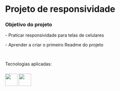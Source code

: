 <h1>Projeto de responsividade</h1>
<h3>Objetivo do projeto</h3>
<p>  - Praticar responsividade para telas de celulares</p>
<p>  - Aprender a criar o primeiro Readme do projeto</p>
<br>
<p>Tecnologias aplicadas:</p>
<h3>
  <img src="https://cdn.jsdelivr.net/gh/devicons/devicon/icons/html5/html5-original.svg"  width="40">
  <img src="https://cdn.jsdelivr.net/gh/devicons/devicon/icons/css3/css3-original.svg" width="40">
</h3>

##
          
          
          
